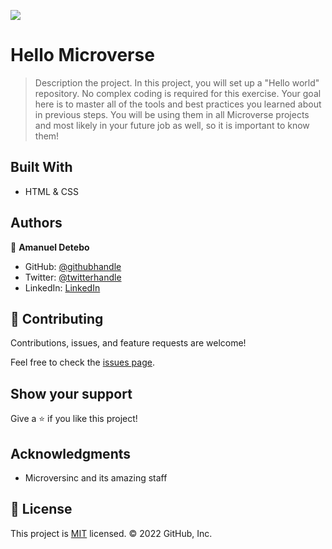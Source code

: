 ![](https://img.shields.io/badge/Microverse-blueviolet)

# Hello Microverse

> Description the project.
    In this project, you will set up a "Hello world" repository. No complex coding is required for this exercise. Your goal here is to master all of the tools and best practices you learned about in previous steps. You will be using them in all Microverse projects and most likely in your future job as well, so it is important to know them!

## Built With

- HTML & CSS

## Authors

👤 **Amanuel Detebo**

- GitHub: [@githubhandle](https://github.com/Emmanuel130)
- Twitter: [@twitterhandle](https://twitter.com/YoungManiXO)
- LinkedIn: [LinkedIn](https://linkedin.com/in/YoungManiXO)


## 🤝 Contributing

Contributions, issues, and feature requests are welcome!

Feel free to check the [issues page](../../issues/).

## Show your support

Give a ⭐️ if you like this project!

## Acknowledgments

- Microversinc and its amazing staff


## 📝 License

This project is [MIT](./MIT.md) licensed.
© 2022 GitHub, Inc.